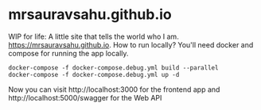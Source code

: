 # mrsauravsahu.github.io

WIP for life: A little site that tells the world who I am. https://mrsauravsahu.github.io. How to run locally? You'll need docker and compose for running the app locally. 

```
docker-compose -f docker-compose.debug.yml build --parallel
docker-compose -f docker-compose.debug.yml up -d
```

Now you can visit http://localhost:3000 for the frontend app and http://localhost:5000/swagger for the Web API